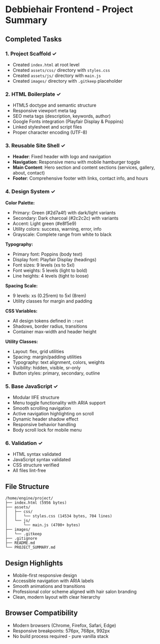 # Debbiehair Frontend - Project Summary

## Completed Tasks

### 1. Project Scaffold ✓
- Created `index.html` at root level
- Created `assets/css/` directory with `styles.css`
- Created `assets/js/` directory with `main.js`
- Created `images/` directory with `.gitkeep` placeholder

### 2. HTML Boilerplate ✓
- HTML5 doctype and semantic structure
- Responsive viewport meta tag
- SEO meta tags (description, keywords, author)
- Google Fonts integration (Playfair Display & Poppins)
- Linked stylesheet and script files
- Proper character encoding (UTF-8)

### 3. Reusable Site Shell ✓
- **Header**: Fixed header with logo and navigation
- **Navigation**: Responsive menu with mobile hamburger toggle
- **Main Content**: Hero section and content sections (services, gallery, about, contact)
- **Footer**: Comprehensive footer with links, contact info, and hours

### 4. Design System ✓
**Color Palette:**
- Primary: Green (#2d7a4f) with dark/light variants
- Secondary: Dark charcoal (#2c2c2c) with variants
- Accent: Light green (#e8f5e9)
- Utility colors: success, warning, error, info
- Grayscale: Complete range from white to black

**Typography:**
- Primary font: Poppins (body text)
- Display font: Playfair Display (headings)
- Font sizes: 9 levels (xs to 5xl)
- Font weights: 5 levels (light to bold)
- Line heights: 4 levels (tight to loose)

**Spacing Scale:**
- 9 levels: xs (0.25rem) to 5xl (8rem)
- Utility classes for margin and padding

**CSS Variables:**
- All design tokens defined in `:root`
- Shadows, border radius, transitions
- Container max-width and header height

**Utility Classes:**
- Layout: flex, grid utilities
- Spacing: margin/padding utilities
- Typography: text alignment, colors, weights
- Visibility: hidden, visible, sr-only
- Button styles: primary, secondary, outline

### 5. Base JavaScript ✓
- Modular IIFE structure
- Menu toggle functionality with ARIA support
- Smooth scrolling navigation
- Active navigation highlighting on scroll
- Dynamic header shadow effect
- Responsive behavior handling
- Body scroll lock for mobile menu

### 6. Validation ✓
- HTML syntax validated
- JavaScript syntax validated
- CSS structure verified
- All files lint-free

## File Structure
```
/home/engine/project/
├── index.html (5956 bytes)
├── assets/
│   ├── css/
│   │   └── styles.css (14534 bytes, 704 lines)
│   └── js/
│       └── main.js (4700+ bytes)
├── images/
│   └── .gitkeep
├── .gitignore
├── README.md
└── PROJECT_SUMMARY.md
```

## Design Highlights
- Mobile-first responsive design
- Accessible navigation with ARIA labels
- Smooth animations and transitions
- Professional color scheme aligned with hair salon branding
- Clean, modern layout with clear hierarchy

## Browser Compatibility
- Modern browsers (Chrome, Firefox, Safari, Edge)
- Responsive breakpoints: 576px, 768px, 992px
- No build process required - pure vanilla stack
